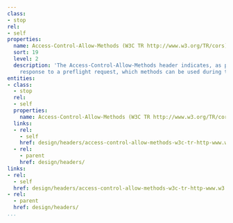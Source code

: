 ```yaml
---
class:
- stop
rel:
- self
properties:
  name: Access-Control-Allow-Methods (W3C TR http://www.w3.org/TR/cors)
  sort: 19
  level: 2
  description: 'The Access-Control-Allow-Methods header indicates, as part of the
    response to a preflight request, which methods can be used during the actual request. '
entities:
- class:
  - stop
  rel:
  - self
  properties:
    name: Access-Control-Allow-Methods (W3C TR http://www.w3.org/TR/cors)
  links:
  - rel:
    - self
    href: design/headers/access-control-allow-methods-w3c-tr-http-www.w3.org-tr-cors.md
  - rel:
    - parent
    href: design/headers/
links:
- rel:
  - self
  href: design/headers/access-control-allow-methods-w3c-tr-http-www.w3.org-tr-cors.md
- rel:
  - parent
  href: design/headers/
...
```

